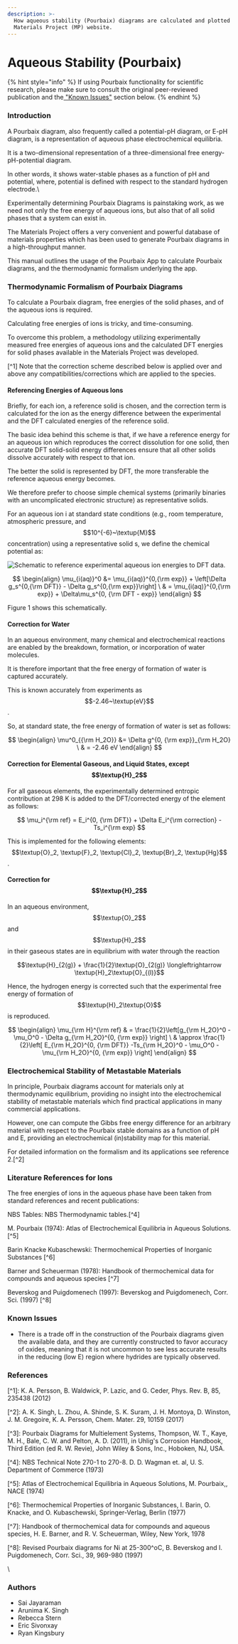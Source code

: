```yaml
---
description: >-
  How aqueous stability (Pourbaix) diagrams are calculated and plotted on the
  Materials Project (MP) website.
---
```


# Aqueous Stability (Pourbaix)

{% hint style="info" %}
If using Pourbaix functionality for scientific research, please make sure to consult the original peer-reviewed publication and the[ "Known Issues"](aqueous-stability-pourbaix.md#known-issues) section below.
{% endhint %}

### Introduction

A Pourbaix diagram, also frequently called a potential-pH diagram, or E-pH diagram, is a representation of aqueous phase electrochemical equilibria.

It is a two-dimensional representation of a three-dimensional free energy-pH-potential diagram.

In other words, it shows water-stable phases as a function of pH and potential, where, potential is defined with respect to the standard hydrogen electrode.\


Experimentally determining Pourbaix Diagrams is painstaking work, as we need not only the free energy of aqueous ions, but also that of all solid phases that a system can exist in.

The Materials Project offers a very convenient and powerful database of materials properties which has been used to generate Pourbaix diagrams in a high-throughput manner.

This manual outlines the usage of the Pourbaix App to calculate Pourbaix diagrams, and the thermodynamic formalism underlying the app.

### Thermodynamic Formalism of Pourbaix Diagrams

To calculate a Pourbaix diagram, free energies of the solid phases, and of the aqueous ions is required.

Calculating free energies of ions is tricky, and time-consuming.

To overcome this problem, a methodology utilizing experimentally measured free energies of aqueous ions and the calculated DFT energies for solid phases available in the Materials Project was developed.

\[^1] Note that the correction scheme described below is applied over and above any compatibilities/corrections which are applied to the species.

#### Referencing Energies of Aqueous Ions

Briefly, for each ion, a reference solid is chosen, and the correction term is calculated for the ion as the energy difference between the experimental and the DFT calculated energies of the reference solid.

The basic idea behind this scheme is that, if we have a reference energy for an aqueous ion which reproduces the correct dissolution for one solid, then accurate DFT solid-solid energy differences ensure that all other solids dissolve accurately with respect to that ion.

The better the solid is represented by DFT, the more transferable the reference aqueous energy becomes.

We therefore prefer to choose simple chemical systems (primarily binaries with an uncomplicated electronic structure) as representative solids.

For an aqueous ion i at standard state conditions (e.g., room temperature, atmospheric pressure, and $$10^{-6}~\textup{M}$$ concentration) using a representative solid s, we define the chemical potential as:

![ Schematic to reference experimental aqueous ion energies to DFT data.](../.gitbook/assets/Ion\_ref\_energy.png)

$$
\begin{align} \mu_{i(aq)}^0 &= \mu_{i(aq)}^{0,{\rm exp}} + \left[\Delta g_s^{0,{\rm DFT}} - \Delta g_s^{0,{\rm exp}}\right]  \ & = \mu_{i(aq)}^{0,{\rm exp}} + \Delta\mu_s^{0, {\rm DFT - exp}} \end{align}
$$

Figure 1 shows this schematically.

#### Correction for Water 

In an aqueous environment, many chemical and electrochemical reactions are enabled by the breakdown, formation, or incorporation of water molecules.

It is therefore important that the free energy of formation of water is captured accurately.

This is known accurately from experiments as $$-2.46~\textup{eV}$$.

So, at standard state, the free energy of formation of water is set as follows:

$$
\begin{align}
\mu^0_{{\rm H_2O}} &= \Delta g^{0, {\rm exp}}_{\rm H_2O}  \
 & = -2.46 eV
\end{align}
$$

#### Correction for Elemental Gaseous, and Liquid States, except $$\textup{H}_2$$

For all gaseous elements, the experimentally determined entropic contribution at 298 K is added to the DFT/corrected energy of the element as follows:

$$
\mu_i^{\rm ref} = E_i^{0, {\rm DFT}} + \Delta E_i^{\rm correction} - Ts_i^{\rm exp}
$$

This is implemented for the following elements: $$\textup{O}_2, \textup{F}_2, \textup{Cl}_2, \textup{Br}_2, \textup{Hg}$$.

#### Correction for $$\textup{H}_2$$

In an aqueous environment, $$\textup{O}_2$$ and $$\textup{H}_2$$ in their gaseous states are in equilibrium with water through the reaction

$$\textup{H}_{2(g)} + \frac{1}{2}\textup{O}_{2(g)} \longleftrightarrow \textup{H}_2\textup{O}_{(l)}$$

Hence, the hydrogen energy is corrected such that the experimental free energy of formation of $$\textup{H}_2\textup{O}$$ is reproduced.

$$
\begin{align}
\mu_{\rm H}^{\rm ref} & = \frac{1}{2}\left[g_{\rm H_2O}^0 - \mu_O^0 - \Delta g_{\rm H_2O}^{0, {\rm exp}} \right] \
& \approx \frac{1}{2}\left[ E_{\rm H_2O}^{0, {\rm DFT}} -Ts_{\rm H_2O}^0 - \mu_O^0 - \mu_{\rm H_2O}^{0, {\rm exp}} \right]
\end{align}
$$



### Electrochemical Stability of Metastable Materials

In principle, Pourbaix diagrams account for materials only at thermodynamic equilibrium, providing no insight into the electrochemical stability of metastable materials which find practical applications in many commercial applications.

However, one can compute the Gibbs free energy difference for an arbitrary material with respect to the Pourbaix stable domains as a function of pH and E, providing an electrochemical (in)stability map for this material.

For detailed information on the formalism and its applications see reference 2.\[^2]

### Literature References for Ions

The free energies of ions in the aqueous phase have been taken from standard references and recent publications:

NBS Tables: NBS Thermodynamic tables.\[^4]

M. Pourbaix (1974): Atlas of Electrochemical Equilibria in Aqueous Solutions. \[^5]

Barin Knacke Kubaschewski: Thermochemical Properties of Inorganic Substances \[^6]

Barner and Scheuerman (1978): Handbook of thermochemical data for compounds and aqueous species \[^7]

Beverskog and Puigdomenech (1997): Beverskog and Puigdomenech, Corr. Sci. (1997) \[^8]

### Known Issues

* There is a trade off in the construction of the Pourbaix diagrams given the available data, and they are currently constructed to favor accuracy of oxides, meaning that it is not uncommon to see less accurate results in the reducing (low E) region where hydrides are typically observed.

### References

\[^1]: K. A. Persson, B. Waldwick, P. Lazic, and G. Ceder, Phys. Rev. B, 85, 235438 (2012)

\[^2]: A. K. Singh, L. Zhou, A. Shinde, S. K. Suram, J. H. Montoya, D. Winston, J. M. Gregoire, K. A. Persson, Chem. Mater. 29, 10159 (2017)

\[^3]: Pourbaix Diagrams for Multielement Systems, Thompson, W. T., Kaye, M. H., Bale, C. W. and Pelton, A. D. (2011), in Uhlig's Corrosion Handbook, Third Edition (ed R. W. Revie), John Wiley & Sons, Inc., Hoboken, NJ, USA.

\[^4]: NBS Technical Note 270-1 to 270-8. D. D. Wagman et. al, U. S. Department of Commerce (1973)

\[^5]: Atlas of Electrochemical Equilibria in Aqueous Solutions, M. Pourbaix,, NACE (1974)

\[^6]: Thermochemical Properties of Inorganic Substances, I. Barin, O. Knacke, and O. Kubaschewski, Springer-Verlag, Berlin (1977)

\[^7]: Handbook of thermochemical data for compounds and aqueous species, H. E. Barner, and R. V. Scheuerman, Wiley, New York, 1978

\[^8]: Revised Pourbaix diagrams for Ni at 25-300^oC, B. Beverskog and I. Puigdomenech, Corr. Sci., 39, 969-980 (1997)

\


### Authors

* Sai Jayaraman
* Arunima K. Singh
* Rebecca Stern
* Eric Sivonxay
* Ryan Kingsbury

